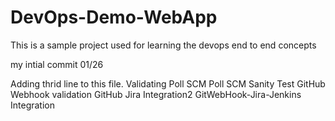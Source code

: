 # DevOps-Demo-WebApp
This is a sample project used for learning the devops end to end concepts

my intial commit 01/26

Adding thrid line to this file.
Validating Poll SCM
Poll SCM Sanity Test
GitHub Webhook validation
GitHub Jira Integration2
GitWebHook-Jira-Jenkins Integration
